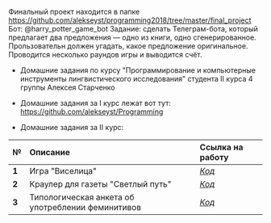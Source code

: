 Финальный проект находится в папке https://github.com/alekseyst/programming2018/tree/master/final_project
Бот: @harry_potter_game_bot
Задание: сделать Телеграм-бота, который предлагает два предложения — одно из книги, одно сгенерированное. Прользовательн должен угадать, какое предложение оригинальное. Проводится несколько раундов игры и выводится счёт.

* Домашние задания по курсу \"Программирование и компьютерные инструменты лингвистического исследования\" студента II курса 4 группы Алексея Старченко

* Домашние задания за I курс лежат вот тут: https://github.com/alekseyst/Programming

* Домашние задания за II курс:

|  №      | Описание    | Ссылка на работу |
| :------------- |:-------------| :-----|
| **1**    | Игра \"Виселица\" | [*Код*](https://www.github.com) |
| **2**    | Краулер для газеты \"Светлый путь\" | [*Код*](https://www.github.com) |
| **3**    | Типологическая анкета об употреблении феминитивов| [*Код*](https://www.github.com) |

